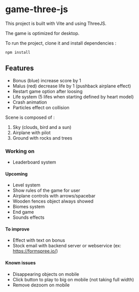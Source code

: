 # game-three-js

This project is built with Vite and using ThreeJS.

The game is optimized for desktop.

To run the project, clone it and install dependencies :

```bash
npm install
```

## Features

- Bonus (blue) increase score by 1
- Malus (red) decrease life by 1 (pushback airplane effect)
- Restart game option after loosing
- Life system (5 lifes when starting defined by heart model)
- Crash animation
- Particles effect on collision

Scene is composed of :
1. Sky (clouds, bird and a sun)
1. Airplane with pilot
1. Ground with rocks and trees

### Working on

- Leaderboard system

#### Upcoming

- Level system
- Show rules of the game for user
- Airplane controls with arrows/spacebar
- Wooden fences object always showed
- Biomes system
- End game
- Sounds effects

#### To improve
- Effect with text on bonus
- Stock email with backend server or webservice (ex: https://formspree.io/)

#### Known issues
- Disappearing objects on mobile
- Click button to play to big on mobile (not taking full width)
- Remove dezoom on mobile
